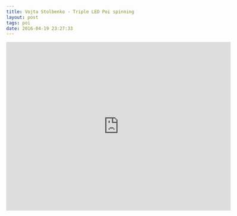 ```yaml
---
title: Vojta Stolbenko - Triple LED Poi spinning
layout: post
tags: poi
date: 2016-04-19 23:27:33
---
```

<iframe width="603" height="452" src="https://www.youtube.com/embed/k2qZJR7UgHs" frameborder="0" allowfullscreen="true"></iframe>
